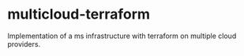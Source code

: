# multicloud-terraform
Implementation of a ms infrastructure with terraform on multiple cloud providers.
